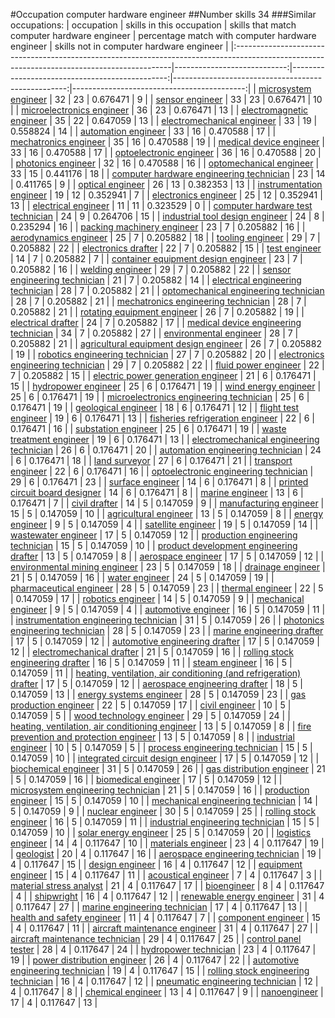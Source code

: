 #Occupation computer hardware engineer
##Number skills 34
###Similar occupations:
| occupation                                                                                                                                  |   skills in this occupation |   skills that match computer hardware engineer |   percentage match with computer hardware engineer |   skills not in computer hardware engineer |
|:--------------------------------------------------------------------------------------------------------------------------------------------|----------------------------:|-----------------------------------------------:|---------------------------------------------------:|-------------------------------------------:|
| [microsystem engineer](microsystem_engineer.md)                                                                                             |                          32 |                                             23 |                                           0.676471 |                                          9 |
| [sensor engineer](sensor_engineer.md)                                                                                                       |                          33 |                                             23 |                                           0.676471 |                                         10 |
| [microelectronics engineer](microelectronics_engineer.md)                                                                                   |                          36 |                                             23 |                                           0.676471 |                                         13 |
| [electromagnetic engineer](electromagnetic_engineer.md)                                                                                     |                          35 |                                             22 |                                           0.647059 |                                         13 |
| [electromechanical engineer](electromechanical_engineer.md)                                                                                 |                          33 |                                             19 |                                           0.558824 |                                         14 |
| [automation engineer](automation_engineer.md)                                                                                               |                          33 |                                             16 |                                           0.470588 |                                         17 |
| [mechatronics engineer](mechatronics_engineer.md)                                                                                           |                          35 |                                             16 |                                           0.470588 |                                         19 |
| [medical device engineer](medical_device_engineer.md)                                                                                       |                          33 |                                             16 |                                           0.470588 |                                         17 |
| [optoelectronic engineer](optoelectronic_engineer.md)                                                                                       |                          36 |                                             16 |                                           0.470588 |                                         20 |
| [photonics engineer](photonics_engineer.md)                                                                                                 |                          32 |                                             16 |                                           0.470588 |                                         16 |
| [optomechanical engineer](optomechanical_engineer.md)                                                                                       |                          33 |                                             15 |                                           0.441176 |                                         18 |
| [computer hardware engineering technician](computer_hardware_engineering_technician.md)                                                     |                          23 |                                             14 |                                           0.411765 |                                          9 |
| [optical engineer](optical_engineer.md)                                                                                                     |                          26 |                                             13 |                                           0.382353 |                                         13 |
| [instrumentation engineer](instrumentation_engineer.md)                                                                                     |                          19 |                                             12 |                                           0.352941 |                                          7 |
| [electronics engineer](electronics_engineer.md)                                                                                             |                          25 |                                             12 |                                           0.352941 |                                         13 |
| [electrical engineer](electrical_engineer.md)                                                                                               |                          11 |                                             11 |                                           0.323529 |                                          0 |
| [computer hardware test technician](computer_hardware_test_technician.md)                                                                   |                          24 |                                              9 |                                           0.264706 |                                         15 |
| [industrial tool design engineer](industrial_tool_design_engineer.md)                                                                       |                          24 |                                              8 |                                           0.235294 |                                         16 |
| [packing machinery engineer](packing_machinery_engineer.md)                                                                                 |                          23 |                                              7 |                                           0.205882 |                                         16 |
| [aerodynamics engineer](aerodynamics_engineer.md)                                                                                           |                          25 |                                              7 |                                           0.205882 |                                         18 |
| [tooling engineer](tooling_engineer.md)                                                                                                     |                          29 |                                              7 |                                           0.205882 |                                         22 |
| [electronics drafter](electronics_drafter.md)                                                                                               |                          22 |                                              7 |                                           0.205882 |                                         15 |
| [test engineer](test_engineer.md)                                                                                                           |                          14 |                                              7 |                                           0.205882 |                                          7 |
| [container equipment design engineer](container_equipment_design_engineer.md)                                                               |                          23 |                                              7 |                                           0.205882 |                                         16 |
| [welding engineer](welding_engineer.md)                                                                                                     |                          29 |                                              7 |                                           0.205882 |                                         22 |
| [sensor engineering technician](sensor_engineering_technician.md)                                                                           |                          21 |                                              7 |                                           0.205882 |                                         14 |
| [electrical engineering technician](electrical_engineering_technician.md)                                                                   |                          28 |                                              7 |                                           0.205882 |                                         21 |
| [optomechanical engineering technician](optomechanical_engineering_technician.md)                                                           |                          28 |                                              7 |                                           0.205882 |                                         21 |
| [mechatronics engineering technician](mechatronics_engineering_technician.md)                                                               |                          28 |                                              7 |                                           0.205882 |                                         21 |
| [rotating equipment engineer](rotating_equipment_engineer.md)                                                                               |                          26 |                                              7 |                                           0.205882 |                                         19 |
| [electrical drafter](electrical_drafter.md)                                                                                                 |                          24 |                                              7 |                                           0.205882 |                                         17 |
| [medical device engineering technician](medical_device_engineering_technician.md)                                                           |                          34 |                                              7 |                                           0.205882 |                                         27 |
| [environmental engineer](environmental_engineer.md)                                                                                         |                          28 |                                              7 |                                           0.205882 |                                         21 |
| [agricultural equipment design engineer](agricultural_equipment_design_engineer.md)                                                         |                          26 |                                              7 |                                           0.205882 |                                         19 |
| [robotics engineering technician](robotics_engineering_technician.md)                                                                       |                          27 |                                              7 |                                           0.205882 |                                         20 |
| [electronics engineering technician](electronics_engineering_technician.md)                                                                 |                          29 |                                              7 |                                           0.205882 |                                         22 |
| [fluid power engineer](fluid_power_engineer.md)                                                                                             |                          22 |                                              7 |                                           0.205882 |                                         15 |
| [electric power generation engineer](electric_power_generation_engineer.md)                                                                 |                          21 |                                              6 |                                           0.176471 |                                         15 |
| [hydropower engineer](hydropower_engineer.md)                                                                                               |                          25 |                                              6 |                                           0.176471 |                                         19 |
| [wind energy engineer](wind_energy_engineer.md)                                                                                             |                          25 |                                              6 |                                           0.176471 |                                         19 |
| [microelectronics engineering technician](microelectronics_engineering_technician.md)                                                       |                          25 |                                              6 |                                           0.176471 |                                         19 |
| [geological engineer](geological_engineer.md)                                                                                               |                          18 |                                              6 |                                           0.176471 |                                         12 |
| [flight test engineer](flight_test_engineer.md)                                                                                             |                          19 |                                              6 |                                           0.176471 |                                         13 |
| [fisheries refrigeration engineer](fisheries_refrigeration_engineer.md)                                                                     |                          22 |                                              6 |                                           0.176471 |                                         16 |
| [substation engineer](substation_engineer.md)                                                                                               |                          25 |                                              6 |                                           0.176471 |                                         19 |
| [waste treatment engineer](waste_treatment_engineer.md)                                                                                     |                          19 |                                              6 |                                           0.176471 |                                         13 |
| [electromechanical engineering technician](electromechanical_engineering_technician.md)                                                     |                          26 |                                              6 |                                           0.176471 |                                         20 |
| [automation engineering technician](automation_engineering_technician.md)                                                                   |                          24 |                                              6 |                                           0.176471 |                                         18 |
| [land surveyor](land_surveyor.md)                                                                                                           |                          27 |                                              6 |                                           0.176471 |                                         21 |
| [transport engineer](transport_engineer.md)                                                                                                 |                          22 |                                              6 |                                           0.176471 |                                         16 |
| [optoelectronic engineering technician](optoelectronic_engineering_technician.md)                                                           |                          29 |                                              6 |                                           0.176471 |                                         23 |
| [surface engineer](surface_engineer.md)                                                                                                     |                          14 |                                              6 |                                           0.176471 |                                          8 |
| [printed circuit board designer](printed_circuit_board_designer.md)                                                                         |                          14 |                                              6 |                                           0.176471 |                                          8 |
| [marine engineer](marine_engineer.md)                                                                                                       |                          13 |                                              6 |                                           0.176471 |                                          7 |
| [civil drafter](civil_drafter.md)                                                                                                           |                          14 |                                              5 |                                           0.147059 |                                          9 |
| [manufacturing engineer](manufacturing_engineer.md)                                                                                         |                          15 |                                              5 |                                           0.147059 |                                         10 |
| [agricultural engineer](agricultural_engineer.md)                                                                                           |                          13 |                                              5 |                                           0.147059 |                                          8 |
| [energy engineer](energy_engineer.md)                                                                                                       |                           9 |                                              5 |                                           0.147059 |                                          4 |
| [satellite engineer](satellite_engineer.md)                                                                                                 |                          19 |                                              5 |                                           0.147059 |                                         14 |
| [wastewater engineer](wastewater_engineer.md)                                                                                               |                          17 |                                              5 |                                           0.147059 |                                         12 |
| [production engineering technician](production_engineering_technician.md)                                                                   |                          15 |                                              5 |                                           0.147059 |                                         10 |
| [product development engineering drafter](product_development_engineering_drafter.md)                                                       |                          13 |                                              5 |                                           0.147059 |                                          8 |
| [aerospace engineer](aerospace_engineer.md)                                                                                                 |                          17 |                                              5 |                                           0.147059 |                                         12 |
| [environmental mining engineer](environmental_mining_engineer.md)                                                                           |                          23 |                                              5 |                                           0.147059 |                                         18 |
| [drainage engineer](drainage_engineer.md)                                                                                                   |                          21 |                                              5 |                                           0.147059 |                                         16 |
| [water engineer](water_engineer.md)                                                                                                         |                          24 |                                              5 |                                           0.147059 |                                         19 |
| [pharmaceutical engineer](pharmaceutical_engineer.md)                                                                                       |                          28 |                                              5 |                                           0.147059 |                                         23 |
| [thermal engineer](thermal_engineer.md)                                                                                                     |                          22 |                                              5 |                                           0.147059 |                                         17 |
| [robotics engineer](robotics_engineer.md)                                                                                                   |                          14 |                                              5 |                                           0.147059 |                                          9 |
| [mechanical engineer](mechanical_engineer.md)                                                                                               |                           9 |                                              5 |                                           0.147059 |                                          4 |
| [automotive engineer](automotive_engineer.md)                                                                                               |                          16 |                                              5 |                                           0.147059 |                                         11 |
| [instrumentation engineering technician](instrumentation_engineering_technician.md)                                                         |                          31 |                                              5 |                                           0.147059 |                                         26 |
| [photonics engineering technician](photonics_engineering_technician.md)                                                                     |                          28 |                                              5 |                                           0.147059 |                                         23 |
| [marine engineering drafter](marine_engineering_drafter.md)                                                                                 |                          17 |                                              5 |                                           0.147059 |                                         12 |
| [automotive engineering drafter](automotive_engineering_drafter.md)                                                                         |                          17 |                                              5 |                                           0.147059 |                                         12 |
| [electromechanical drafter](electromechanical_drafter.md)                                                                                   |                          21 |                                              5 |                                           0.147059 |                                         16 |
| [rolling stock engineering drafter](rolling_stock_engineering_drafter.md)                                                                   |                          16 |                                              5 |                                           0.147059 |                                         11 |
| [steam engineer](steam_engineer.md)                                                                                                         |                          16 |                                              5 |                                           0.147059 |                                         11 |
| [heating, ventilation, air conditioning (and refrigeration) drafter](heating,_ventilation,_air_conditioning_(and_refrigeration)_drafter.md) |                          17 |                                              5 |                                           0.147059 |                                         12 |
| [aerospace engineering drafter](aerospace_engineering_drafter.md)                                                                           |                          18 |                                              5 |                                           0.147059 |                                         13 |
| [energy systems engineer](energy_systems_engineer.md)                                                                                       |                          28 |                                              5 |                                           0.147059 |                                         23 |
| [gas production engineer](gas_production_engineer.md)                                                                                       |                          22 |                                              5 |                                           0.147059 |                                         17 |
| [civil engineer](civil_engineer.md)                                                                                                         |                          10 |                                              5 |                                           0.147059 |                                          5 |
| [wood technology engineer](wood_technology_engineer.md)                                                                                     |                          29 |                                              5 |                                           0.147059 |                                         24 |
| [heating, ventilation, air conditioning engineer](heating,_ventilation,_air_conditioning_engineer.md)                                       |                          13 |                                              5 |                                           0.147059 |                                          8 |
| [fire prevention and protection engineer](fire_prevention_and_protection_engineer.md)                                                       |                          13 |                                              5 |                                           0.147059 |                                          8 |
| [industrial engineer](industrial_engineer.md)                                                                                               |                          10 |                                              5 |                                           0.147059 |                                          5 |
| [process engineering technician](process_engineering_technician.md)                                                                         |                          15 |                                              5 |                                           0.147059 |                                         10 |
| [integrated circuit design engineer](integrated_circuit_design_engineer.md)                                                                 |                          17 |                                              5 |                                           0.147059 |                                         12 |
| [biochemical engineer](biochemical_engineer.md)                                                                                             |                          31 |                                              5 |                                           0.147059 |                                         26 |
| [gas distribution engineer](gas_distribution_engineer.md)                                                                                   |                          21 |                                              5 |                                           0.147059 |                                         16 |
| [biomedical engineer](biomedical_engineer.md)                                                                                               |                          17 |                                              5 |                                           0.147059 |                                         12 |
| [microsystem engineering technician](microsystem_engineering_technician.md)                                                                 |                          21 |                                              5 |                                           0.147059 |                                         16 |
| [production engineer](production_engineer.md)                                                                                               |                          15 |                                              5 |                                           0.147059 |                                         10 |
| [mechanical engineering technician](mechanical_engineering_technician.md)                                                                   |                          14 |                                              5 |                                           0.147059 |                                          9 |
| [nuclear engineer](nuclear_engineer.md)                                                                                                     |                          30 |                                              5 |                                           0.147059 |                                         25 |
| [rolling stock engineer](rolling_stock_engineer.md)                                                                                         |                          16 |                                              5 |                                           0.147059 |                                         11 |
| [industrial engineering technician](industrial_engineering_technician.md)                                                                   |                          15 |                                              5 |                                           0.147059 |                                         10 |
| [solar energy engineer](solar_energy_engineer.md)                                                                                           |                          25 |                                              5 |                                           0.147059 |                                         20 |
| [logistics engineer](logistics_engineer.md)                                                                                                 |                          14 |                                              4 |                                           0.117647 |                                         10 |
| [materials engineer](materials_engineer.md)                                                                                                 |                          23 |                                              4 |                                           0.117647 |                                         19 |
| [geologist](geologist.md)                                                                                                                   |                          20 |                                              4 |                                           0.117647 |                                         16 |
| [aerospace engineering technician](aerospace_engineering_technician.md)                                                                     |                          19 |                                              4 |                                           0.117647 |                                         15 |
| [design engineer](design_engineer.md)                                                                                                       |                          16 |                                              4 |                                           0.117647 |                                         12 |
| [equipment engineer](equipment_engineer.md)                                                                                                 |                          15 |                                              4 |                                           0.117647 |                                         11 |
| [acoustical engineer](acoustical_engineer.md)                                                                                               |                           7 |                                              4 |                                           0.117647 |                                          3 |
| [material stress analyst](material_stress_analyst.md)                                                                                       |                          21 |                                              4 |                                           0.117647 |                                         17 |
| [bioengineer](bioengineer.md)                                                                                                               |                           8 |                                              4 |                                           0.117647 |                                          4 |
| [shipwright](shipwright.md)                                                                                                                 |                          16 |                                              4 |                                           0.117647 |                                         12 |
| [renewable energy engineer](renewable_energy_engineer.md)                                                                                   |                          31 |                                              4 |                                           0.117647 |                                         27 |
| [marine engineering technician](marine_engineering_technician.md)                                                                           |                          17 |                                              4 |                                           0.117647 |                                         13 |
| [health and safety engineer](health_and_safety_engineer.md)                                                                                 |                          11 |                                              4 |                                           0.117647 |                                          7 |
| [component engineer](component_engineer.md)                                                                                                 |                          15 |                                              4 |                                           0.117647 |                                         11 |
| [aircraft maintenance engineer](aircraft_maintenance_engineer.md)                                                                           |                          31 |                                              4 |                                           0.117647 |                                         27 |
| [aircraft maintenance technician](aircraft_maintenance_technician.md)                                                                       |                          29 |                                              4 |                                           0.117647 |                                         25 |
| [control panel tester](control_panel_tester.md)                                                                                             |                          28 |                                              4 |                                           0.117647 |                                         24 |
| [hydropower technician](hydropower_technician.md)                                                                                           |                          23 |                                              4 |                                           0.117647 |                                         19 |
| [power distribution engineer](power_distribution_engineer.md)                                                                               |                          26 |                                              4 |                                           0.117647 |                                         22 |
| [automotive engineering technician](automotive_engineering_technician.md)                                                                   |                          19 |                                              4 |                                           0.117647 |                                         15 |
| [rolling stock engineering technician](rolling_stock_engineering_technician.md)                                                             |                          16 |                                              4 |                                           0.117647 |                                         12 |
| [pneumatic engineering technician](pneumatic_engineering_technician.md)                                                                     |                          12 |                                              4 |                                           0.117647 |                                          8 |
| [chemical engineer](chemical_engineer.md)                                                                                                   |                          13 |                                              4 |                                           0.117647 |                                          9 |
| [nanoengineer](nanoengineer.md)                                                                                                             |                          17 |                                              4 |                                           0.117647 |                                         13 |

